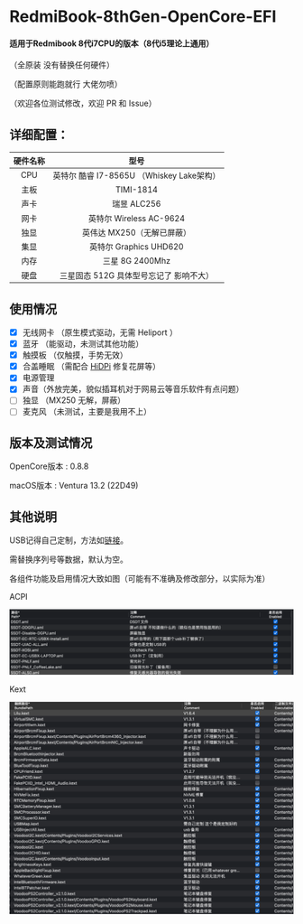# RedmiBook-8thGen-OpenCore-EFI
 #### 适用于Redmibook 8代i7CPU的版本（8代i5理论上通用）

 （全原装 没有替换任何硬件）
 
 （配置原则能跑就行 大佬勿喷）
 
 （欢迎各位测试修改，欢迎 PR 和 Issue）
 
 ## 详细配置：

 | 硬件名称 | 型号 |
 | :-----:| :----------------: |
 | CPU | 英特尔 酷睿 I7-8565U （Whiskey Lake架构） |
 | 主板 | TIMI-1814 |
 | 声卡 | 瑞昱 ALC256 |
 | 网卡 | 英特尔 Wireless  AC-9624 |
 | 独显 | 英伟达 MX250（无解已屏蔽） |
 | 集显 | 英特尔 Graphics UHD620 |
 | 内存 | 三星 8G 2400Mhz |
 | 硬盘 | 三星固态 512G 具体型号忘记了 影响不大） |

 ## 使用情况

* [x] 无线网卡 （原生模式驱动，无需 Heliport ）
* [x] 蓝牙 （能驱动，未测试其他功能）
* [x] 触摸板 （仅触摸，手势无效）
* [x] 合盖睡眠 （需配合 [HiDPi][HiDPi] 修复花屏等）
* [x] 电源管理
* [x] 声音（外放完美，貌似插耳机对于网易云等音乐软件有点问题）
* [ ] 独显 （MX250 无解，屏蔽）
* [ ] 麦克风 （未测试，主要是我用不上）

## 版本及测试情况

OpenCore版本 : 0.8.8

macOS版本 : Ventura 13.2 (22D49)

## 其他说明

USB记得自己定制，方法如[链接][USB]。

需替换序列号等数据，默认为空。

各组件功能及启用情况大致如图（可能有不准确及修改部分，以实际为准）

ACPI

![ACPI][ACPI]

Kext

![Kext][Kext]

[USB]: https://macx.top/26316.html
[ACPI]: /Readme_img/SCR-20230207-fg2.png
[Kext]: /Readme_img/SCR-20230207-fhg.png
[HiDPi]: https://github.com/xzhih/one-key-hidpi
